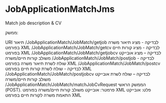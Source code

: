 # JobApplicationMatchJms
Match job description &amp; CV

ממשק:

URI	                                                        תיאור
<host> /JobApplicationMatch/JobMatch/getjob	                לבדיקה - מציג תיאור משרה בפורמט XML
<host> /JobApplicationMatch/JobMatch/getcv	                לבדיקה - מציג קורות חיים בפורמט XML
<host> /JobApplicationMatch/JobMatch/getjobcv	              לבדיקה – מציג אובייקט משולב קורות חיים/משרה
<host> /JobApplicationMatch/JobMatch/postjob	              לבדיקה - שולח לשרת תיאור משרה בפורמט XML
<host> /JobApplicationMatch/JobMatch/postcv	                לבדיקה - שולח לשרת קורות חיים בפורמט XML
<host> /JobApplicationMatch/JobMatch/postjobcv	            לבדיקה – שולח לשרת אובייקט משולב קורות חיים/משרה
<host> /JobApplicationMatch/JobMatch/matchJobCvRequest	    הממשק הראשי (POST).
                                                            פרמטר: אובייקט משולב קורות חיים/משרה בפורמט XML
                                                            פלט: אובייקט התאמת משרה לקורות חיים בפורמט XML
